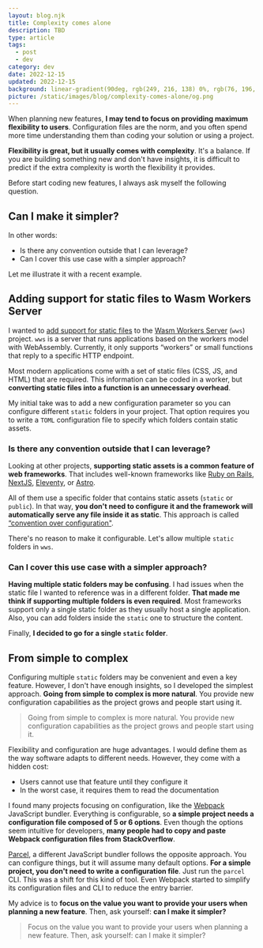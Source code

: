 ```yaml
---
layout: blog.njk
title: Complexity comes alone
description: TBD
type: article
tags:
  - post
  - dev
category: dev
date: 2022-12-15
updated: 2022-12-15
background: linear-gradient(90deg, rgb(249, 216, 138) 0%, rgb(76, 196, 59) 100%);
picture: /static/images/blog/complexity-comes-alone/og.png
---
```


When planning new features, **I may tend to focus on providing maximum flexibility to users**. Configuration files are the norm, and you often spend more time understanding them than coding your solution or using a project.

**Flexibility is great, but it usually comes with complexity**. It's a balance. If you are building something new and don't have insights, it is difficult to predict if the extra complexity is worth the flexibility it provides.

Before start coding new features, I always ask myself the following question.

## Can I make it simpler?

In other words: 

- Is there any convention outside that I can leverage?
- Can I cover this use case with a simpler approach?

Let me illustrate it with a recent example.

## Adding support for static files to Wasm Workers Server

I wanted to [add support for static files](https://github.com/vmware-labs/wasm-workers-server/pull/29) to the [Wasm Workers Server](https://github.com/vmware-labs/wasm-workers-server/) (`wws`) project. `wws` is a server that runs applications based on the workers model with WebAssembly. Currently, it only supports “workers” or small functions that reply to a specific HTTP endpoint.

Most modern applications come with a set of static files (CSS, JS, and HTML) that are required. This information can be coded in a worker, but **converting static files into a function is an unnecessary overhead**. 

My initial take was to add a new configuration parameter so you can configure different `static` folders in your project. That option requires you to write a `TOML` configuration file to specify which folders contain static assets.

### Is there any convention outside that I can leverage?

Looking at other projects, **supporting static assets is a common feature of web frameworks**. That includes well-known frameworks like [Ruby on Rails](https://rubyonrails.org/), [NextJS](https://nextjs.org/), [Eleventy](https://www.11ty.dev/), or [Astro](https://astro.build).

All of them use a specific folder that contains static assets (`static` or `public`). In that way, **you don't need to configure it and the framework will automatically serve any file inside it as static**. This approach is called [“convention over configuration"](https://en.wikipedia.org/wiki/Convention_over_configuration). 

There's no reason to make it configurable. Let's allow multiple `static` folders in `wws`.

### Can I cover this use case with a simpler approach?

**Having multiple static folders may be confusing**. I had issues when the static file I wanted to reference was in a different folder. **That made me think if supporting multiple folders is even required**. Most frameworks support only a single static folder as they usually host a single application. Also, you can add folders inside the `static` one to structure the content.

Finally, **I decided to go for a single `static` folder**.

## From simple to complex

Configuring multiple `static` folders may be convenient and even a key feature. However, I don't have enough insights, so I developed the simplest approach. **Going from simple to complex is more natural**. You provide new configuration capabilities as the project grows and people start using it.

> Going from simple to complex is more natural. You provide new configuration capabilities as the project grows and people start using it.

Flexibility and configuration are huge advantages. I would define them as the way software adapts to different needs. However, they come with a hidden cost:

- Users cannot use that feature until they configure it
- In the worst case, it requires them to read the documentation

I found many projects focusing on configuration, like the [Webpack](https://webpack.js.org/) JavaScript bundler. Everything is configurable, so **a simple project needs a configuration file composed of 5 or 6 options**. Even though the options seem intuitive for developers, **many people had to copy and paste Webpack configuration files from StackOverflow**. 

[Parcel](https://parceljs.org/), a different JavaScript bundler follows the opposite approach. You can configure things, but it will assume many default options. **For a simple project, you don't need to write a configuration file**. Just run the `parcel` CLI. This was a shift for this kind of tool. Even Webpack started to simplify its configuration files and CLI to reduce the entry barrier.

My advice is to **focus on the value you want to provide your users when planning a new feature**. Then, ask yourself: **can I make it simpler?**

> Focus on the value you want to provide your users when planning a new feature. Then, ask yourself: can I make it simpler?
